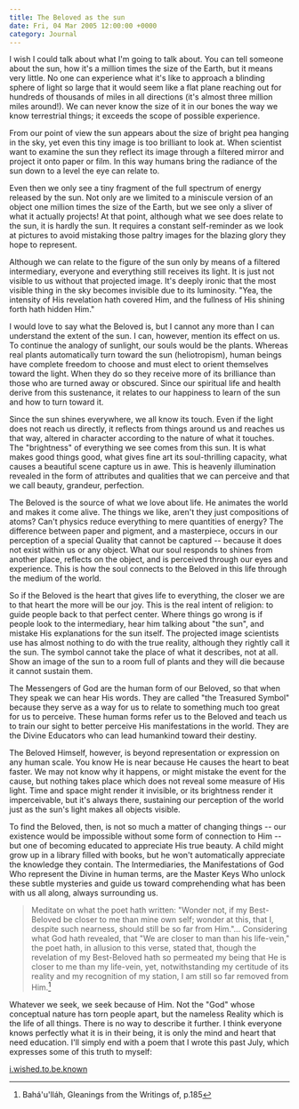 ```yaml
---
title: The Beloved as the sun
date: Fri, 04 Mar 2005 12:00:00 +0000
category: Journal
---
```


I wish I could talk about what I'm going to talk about.  You can tell
someone about the sun, how it's a million times the size of the Earth,
but it means very little.  No one can experience what it's like to
approach a blinding sphere of light so large that it would seem like a
flat plane reaching out for hundreds of thousands of miles in all
directions (it's almost three million miles around!).  We can never know
the size of it in our bones the way we know terrestrial things; it
exceeds the scope of possible experience.

From our point of view the sun appears about the size of bright pea
hanging in the sky, yet even this tiny image is too brilliant to look
at.  When scientist want to examine the sun they reflect its image
through a filtered mirror and project it onto paper or film.  In this
way humans bring the radiance of the sun down to a level the eye can
relate to.

Even then we only see a tiny fragment of the full spectrum of energy
released by the sun.  Not only are we limited to a miniscule version of
an object one million times the size of the Earth, but we see only a
sliver of what it actually projects!  At that point, although what we
see does relate to the sun, it is hardly the sun.  It requires a
constant self-reminder as we look at pictures to avoid mistaking those
paltry images for the blazing glory they hope to represent.

Although we can relate to the figure of the sun only by means of a
filtered intermediary, everyone and everything still receives its light.
It is just not visible to us without that projected image.  It's deeply
ironic that the most visible thing in the sky becomes invisible due to
its luminosity.  "Yea, the intensity of His revelation hath covered Him,
and the fullness of His shining forth hath hidden Him."

I would love to say what the Beloved is, but I cannot any more than I
can understand the extent of the sun.  I can, however, mention its
effect on us.  To continue the analogy of sunlight, our souls would be
the plants.  Whereas real plants automatically turn toward the sun
(heliotropism), human beings have complete freedom to choose and must
elect to orient themselves toward the light.  When they do so they
receive more of its brilliance than those who are turned away or
obscured.  Since our spiritual life and health derive from this
sustenance, it relates to our happiness to learn of the sun and how to
turn toward it.

Since the sun shines everywhere, we all know its touch.  Even if the
light does not reach us directly, it reflects from things around us and
reaches us that way, altered in character according to the nature of
what it touches.  The "brightness" of everything we see comes from this
sun.  It is what makes good things good, what gives fine art its
soul-thrilling capacity, what causes a beautiful scene capture us in
awe.  This is heavenly illumination revealed in the form of attributes
and qualities that we can perceive and that we call beauty, grandeur,
perfection.

The Beloved is the source of what we love about life.  He animates the
world and makes it come alive.  The things we like, aren't they just
compositions of atoms?  Can't physics reduce everything to mere
quantities of energy?  The difference between paper and pigment, and a
masterpiece, occurs in our perception of a special Quality that cannot
be captured -- because it does not exist within us or any object.  What
our soul responds to shines from another place, reflects on the object,
and is perceived through our eyes and experience.  This is how the soul
connects to the Beloved in this life through the medium of the world.

So if the Beloved is the heart that gives life to everything, the closer
we are to that heart the more will be our joy.  This is the real intent
of religion: to guide people back to that perfect center.  Where things
go wrong is if people look to the intermediary, hear him talking about
"the sun", and mistake His explanations for the sun itself.  The
projected image scientists use has almost nothing to do with the true
reality, although they rightly call it the sun.  The symbol cannot take
the place of what it describes, not at all.  Show an image of the sun to
a room full of plants and they will die because it cannot sustain them.

The Messengers of God are the human form of our Beloved, so that when
They speak we can hear His words.  They are called "the Treasured
Symbol" because they serve as a way for us to relate to something much
too great for us to perceive.  These human forms refer us to the Beloved
and teach us to train our sight to better perceive His manifestations in
the world.  They are the Divine Educators who can lead humankind toward
their destiny.

The Beloved Himself, however, is beyond representation or expression on
any human scale.  You know He is near because He causes the heart to
beat faster.  We may not know why it happens, or might mistake the event
for the cause, but nothing takes place which does not reveal some
measure of His light.  Time and space might render it invisible, or its
brightness render it imperceivable, but it's always there, sustaining
our perception of the world just as the sun's light makes all objects
visible.

To find the Beloved, then, is not so much a matter of changing things --
our existence would be impossible without some form of connection to Him
-- but one of becoming educated to appreciate His true beauty.  A child
might grow up in a library filled with books, but he won't automatically
appreciate the knowledge they contain.  The Intermediaries, the
Manifestations of God Who represent the Divine in human terms, are the
Master Keys Who unlock these subtle mysteries and guide us toward
comprehending what has been with us all along, always surrounding us.

> Meditate on what the poet hath written: "Wonder not, if my
> Best-Beloved be closer to me than mine own self; wonder at this, that
> I, despite such nearness, should still be so far from Him."...
> Considering what God hath revealed, that "We are closer to man than
> his life-vein," the poet hath, in allusion to this verse, stated that,
> though the revelation of my Best-Beloved hath so permeated my being
> that He is closer to me than my life-vein, yet, notwithstanding my
> certitude of its reality and my recognition of my station, I am still
> so far removed from Him.[^1]

Whatever we seek, we seek because of Him.  Not the "God" whose
conceptual nature has torn people apart, but the nameless Reality which
is the life of all things.  There is no way to describe it further.  I
think everyone knows perfectly what it is in their being, it is only the
mind and heart that need education.  I'll simply end with a poem that I
wrote this past July, which expresses some of this truth to myself:

[i.wished.to.be.known](i.wished.to.be.known)

[^1]:  Bahá'u'lláh, Gleanings from the Writings of, p.185


